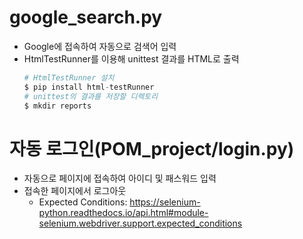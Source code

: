 # google_search.py
- Google에 접속하여 자동으로 검색어 입력
- HtmlTestRunner를 이용해 unittest 결과를 HTML로 출력
    ```python
    # HtmlTestRunner 설치
    $ pip install html-testRunner
    # unittest의 결과를 저장할 디렉토리
    $ mkdir reports
    ```


# 자동 로그인(POM_project/login.py)
- 자동으로 페이지에 접속하여 아이디 및 패스워드 입력
- 접속한 페이지에서 로그아웃
    - Expected Conditions: https://selenium-python.readthedocs.io/api.html#module-selenium.webdriver.support.expected_conditions